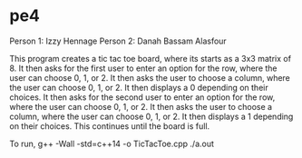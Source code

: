 # pe4

Person 1: Izzy Hennage
Person 2: Danah Bassam Alasfour

This program creates a tic tac toe board, where its starts as a 3x3 matrix of 8. It then asks for the first user to enter an option for the row, where the user can choose 0, 1, or 2. It then asks the user to choose a column, where the user can choose 0, 1, or 2. It then displays a 0 depending on their choices. It then asks for the second user to enter an option for the row, where the user can choose 0, 1, or 2. It then asks the user to choose a column, where the user can choose 0, 1, or 2. It then displays a 1 depending on their choices. This continues until the board is full.

To run, 
g++ -Wall -std=c++14 -o TicTacToe.cpp
./a.out
